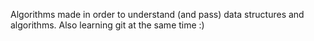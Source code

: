 Algorithms made in order to understand (and pass) data structures and algorithms.
Also learning git at the same time :)
